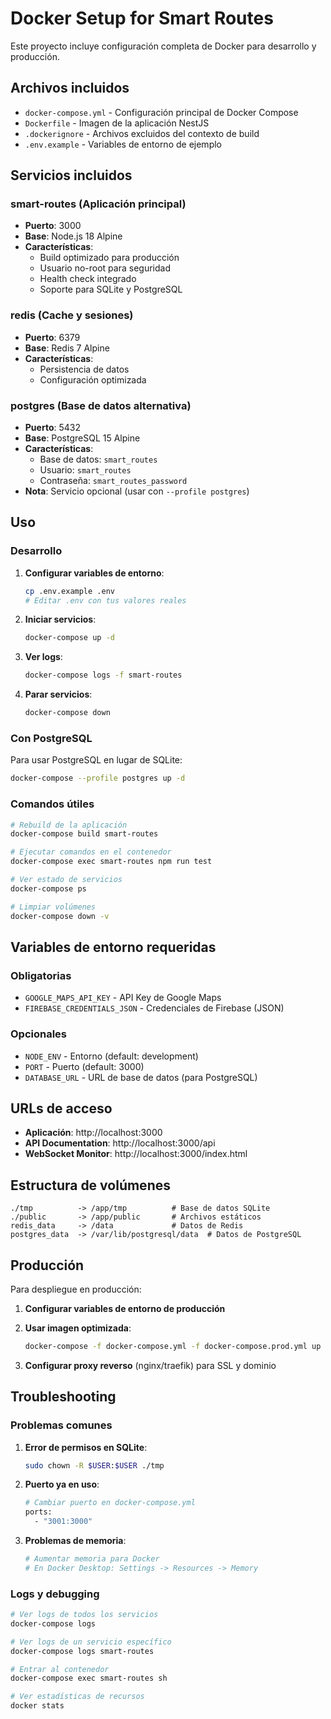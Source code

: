 # Docker Setup for Smart Routes

Este proyecto incluye configuración completa de Docker para desarrollo y producción.

## Archivos incluidos

- `docker-compose.yml` - Configuración principal de Docker Compose
- `Dockerfile` - Imagen de la aplicación NestJS
- `.dockerignore` - Archivos excluidos del contexto de build
- `.env.example` - Variables de entorno de ejemplo

## Servicios incluidos

### smart-routes (Aplicación principal)
- **Puerto**: 3000
- **Base**: Node.js 18 Alpine
- **Características**:
  - Build optimizado para producción
  - Usuario no-root para seguridad
  - Health check integrado
  - Soporte para SQLite y PostgreSQL

### redis (Cache y sesiones)
- **Puerto**: 6379
- **Base**: Redis 7 Alpine
- **Características**:
  - Persistencia de datos
  - Configuración optimizada

### postgres (Base de datos alternativa)
- **Puerto**: 5432
- **Base**: PostgreSQL 15 Alpine
- **Características**:
  - Base de datos: `smart_routes`
  - Usuario: `smart_routes`
  - Contraseña: `smart_routes_password`
- **Nota**: Servicio opcional (usar con `--profile postgres`)

## Uso

### Desarrollo

1. **Configurar variables de entorno**:
   ```bash
   cp .env.example .env
   # Editar .env con tus valores reales
   ```

2. **Iniciar servicios**:
   ```bash
   docker-compose up -d
   ```

3. **Ver logs**:
   ```bash
   docker-compose logs -f smart-routes
   ```

4. **Parar servicios**:
   ```bash
   docker-compose down
   ```

### Con PostgreSQL

Para usar PostgreSQL en lugar de SQLite:

```bash
docker-compose --profile postgres up -d
```

### Comandos útiles

```bash
# Rebuild de la aplicación
docker-compose build smart-routes

# Ejecutar comandos en el contenedor
docker-compose exec smart-routes npm run test

# Ver estado de servicios
docker-compose ps

# Limpiar volúmenes
docker-compose down -v
```

## Variables de entorno requeridas

### Obligatorias
- `GOOGLE_MAPS_API_KEY` - API Key de Google Maps
- `FIREBASE_CREDENTIALS_JSON` - Credenciales de Firebase (JSON)

### Opcionales
- `NODE_ENV` - Entorno (default: development)
- `PORT` - Puerto (default: 3000)
- `DATABASE_URL` - URL de base de datos (para PostgreSQL)

## URLs de acceso

- **Aplicación**: http://localhost:3000
- **API Documentation**: http://localhost:3000/api
- **WebSocket Monitor**: http://localhost:3000/index.html

## Estructura de volúmenes

```
./tmp          -> /app/tmp          # Base de datos SQLite
./public       -> /app/public       # Archivos estáticos
redis_data     -> /data             # Datos de Redis
postgres_data  -> /var/lib/postgresql/data  # Datos de PostgreSQL
```

## Producción

Para despliegue en producción:

1. **Configurar variables de entorno de producción**
2. **Usar imagen optimizada**:
   ```bash
   docker-compose -f docker-compose.yml -f docker-compose.prod.yml up -d
   ```

3. **Configurar proxy reverso** (nginx/traefik) para SSL y dominio

## Troubleshooting

### Problemas comunes

1. **Error de permisos en SQLite**:
   ```bash
   sudo chown -R $USER:$USER ./tmp
   ```

2. **Puerto ya en uso**:
   ```bash
   # Cambiar puerto en docker-compose.yml
   ports:
     - "3001:3000"
   ```

3. **Problemas de memoria**:
   ```bash
   # Aumentar memoria para Docker
   # En Docker Desktop: Settings -> Resources -> Memory
   ```

### Logs y debugging

```bash
# Ver logs de todos los servicios
docker-compose logs

# Ver logs de un servicio específico
docker-compose logs smart-routes

# Entrar al contenedor
docker-compose exec smart-routes sh

# Ver estadísticas de recursos
docker stats
```
